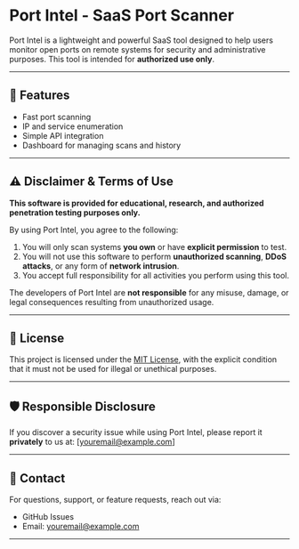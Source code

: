 # Port Intel - SaaS Port Scanner

Port Intel is a lightweight and powerful SaaS tool designed to help users monitor open ports on remote systems for security and administrative purposes. This tool is intended for **authorized use only**.

---

## 🚀 Features

- Fast port scanning
- IP and service enumeration
- Simple API integration
- Dashboard for managing scans and history

---

## ⚠️ Disclaimer & Terms of Use

**This software is provided for educational, research, and authorized penetration testing purposes only.**

By using Port Intel, you agree to the following:

1. You will only scan systems **you own** or have **explicit permission** to test.
2. You will not use this software to perform **unauthorized scanning**, **DDoS attacks**, or any form of **network intrusion**.
3. You accept full responsibility for all activities you perform using this tool.

The developers of Port Intel are **not responsible** for any misuse, damage, or legal consequences resulting from unauthorized usage.

---

## 📜 License

This project is licensed under the [MIT License](./LICENSE), with the explicit condition that it must not be used for illegal or unethical purposes.

---

## 🛡️ Responsible Disclosure

If you discover a security issue while using Port Intel, please report it **privately** to us at: [youremail@example.com]

---

## 👥 Contact

For questions, support, or feature requests, reach out via:

- GitHub Issues
- Email: youremail@example.com

---


